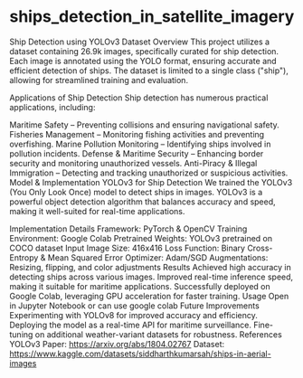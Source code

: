 # ships_detection_in_satellite_imagery
Ship Detection using YOLOv3
Dataset Overview
This project utilizes a dataset containing 26.9k images, specifically curated for ship detection. Each image is annotated using the YOLO format, ensuring accurate and efficient detection of ships. The dataset is limited to a single class ("ship"), allowing for streamlined training and evaluation.

Applications of Ship Detection
Ship detection has numerous practical applications, including:

Maritime Safety – Preventing collisions and ensuring navigational safety.
Fisheries Management – Monitoring fishing activities and preventing overfishing.
Marine Pollution Monitoring – Identifying ships involved in pollution incidents.
Defense & Maritime Security – Enhancing border security and monitoring unauthorized vessels.
Anti-Piracy & Illegal Immigration – Detecting and tracking unauthorized or suspicious activities.
Model & Implementation
YOLOv3 for Ship Detection
We trained the YOLOv3 (You Only Look Once) model to detect ships in images. YOLOv3 is a powerful object detection algorithm that balances accuracy and speed, making it well-suited for real-time applications.

Implementation Details
Framework: PyTorch & OpenCV
Training Environment: Google Colab
Pretrained Weights: YOLOv3 pretrained on COCO dataset
Input Image Size: 416x416
Loss Function: Binary Cross-Entropy & Mean Squared Error
Optimizer: Adam/SGD
Augmentations: Resizing, flipping, and color adjustments
Results
Achieved high accuracy in detecting ships across various images.
Improved real-time inference speed, making it suitable for maritime applications.
Successfully deployed on Google Colab, leveraging GPU acceleration for faster training.
Usage
Open in Jupyter Notebook or can use google colab
Future Improvements
Experimenting with YOLOv8 for improved accuracy and efficiency.
Deploying the model as a real-time API for maritime surveillance.
Fine-tuning on additional weather-variant datasets for robustness.
References
YOLOv3 Paper: https://arxiv.org/abs/1804.02767
Dataset: https://www.kaggle.com/datasets/siddharthkumarsah/ships-in-aerial-images
